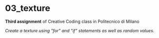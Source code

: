 # 03_texture
__Third assignment__ of Creative Coding class in Politecnico di Milano

_Create a texture using "for" and "if" statements as well as random values._
